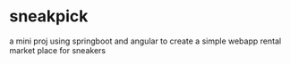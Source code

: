# sneakpick
a mini proj using springboot and angular to create a simple webapp rental market place for sneakers

